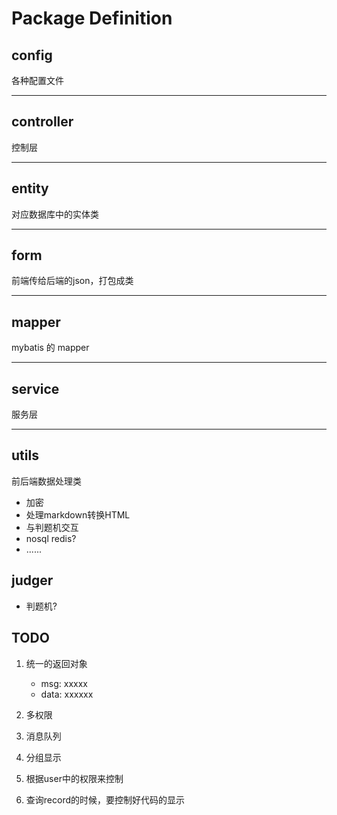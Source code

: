 # Package Definition

## config
各种配置文件

---
## controller
控制层

---
## entity
对应数据库中的实体类

---
## form
前端传给后端的json，打包成类

---
## mapper
mybatis 的 mapper

---
## service
服务层

---
## utils
前后端数据处理类

- 加密
- 处理markdown转换HTML
- 与判题机交互
- nosql redis? 
- ......

## judger

- 判题机?

## TODO
1. 统一的返回对象

    - msg: xxxxx
    - data: xxxxxx
    
2. 多权限

3. 消息队列

4. 分组显示

5. 根据user中的权限来控制

6. 查询record的时候，要控制好代码的显示
